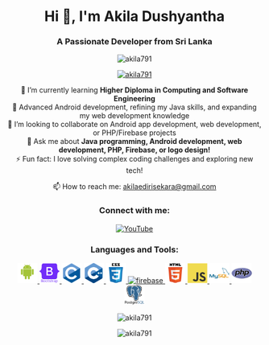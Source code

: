 <h1 align="center">Hi 👋, I'm Akila Dushyantha</h1>
<h3 align="center">A Passionate Developer from Sri Lanka</h3>

<p align="center"> <img src="https://komarev.com/ghpvc/?username=akila791&label=Profile%20views&color=0e75b6&style=flat" alt="akila791" /> </p>

<p align="center"> 
  <a href="https://github.com/ryo-ma/github-profile-trophy">
    <img src="https://github-profile-trophy.vercel.app/?username=akila791&theme=onedark&row=1&column=6" alt="akila791" />
  </a> 
</p>

<p align="center">
  🌱 I’m currently learning <strong>Higher Diploma in Computing and Software Engineering</strong> <br/>
  🌱 Advanced Android development, refining my Java skills, and expanding my web development knowledge <br/>
  👯 I’m looking to collaborate on Android app development, web development, or PHP/Firebase projects <br/>
  💬 Ask me about <strong>Java programming, Android development, web development, PHP, Firebase, or logo design!</strong> <br/>
  ⚡ Fun fact: I love solving complex coding challenges and exploring new tech!
</p>

<p align="center">
  📫 How to reach me: <a href="mailto:akilaedirisekara@gmail.com">akilaedirisekara@gmail.com</a>
</p>

<h3 align="center">Connect with me:</h3>
<p align="center">
  <a href="https://www.youtube.com/c/ad:crystal$" target="blank">
    <img align="center" src="https://raw.githubusercontent.com/rahuldkjain/github-profile-readme-generator/master/src/images/icons/Social/youtube.svg" alt="YouTube" height="30" width="40" />
  </a>
</p>

<h3 align="center">Languages and Tools:</h3>
<p align="center">
  <a href="https://developer.android.com" target="_blank"> 
    <img src="https://raw.githubusercontent.com/devicons/devicon/master/icons/android/android-original-wordmark.svg" alt="android" width="40" height="40"/> 
  </a>
  <a href="https://getbootstrap.com" target="_blank"> 
    <img src="https://raw.githubusercontent.com/devicons/devicon/master/icons/bootstrap/bootstrap-plain-wordmark.svg" alt="bootstrap" width="40" height="40"/> 
  </a>
  <a href="https://www.cprogramming.com/" target="_blank"> 
    <img src="https://raw.githubusercontent.com/devicons/devicon/master/icons/c/c-original.svg" alt="c" width="40" height="40"/> 
  </a>
  <a href="https://www.w3schools.com/cpp/" target="_blank"> 
    <img src="https://raw.githubusercontent.com/devicons/devicon/master/icons/cplusplus/cplusplus-original.svg" alt="cplusplus" width="40" height="40"/> 
  </a>
  <a href="https://www.w3schools.com/css/" target="_blank"> 
    <img src="https://raw.githubusercontent.com/devicons/devicon/master/icons/css3/css3-original-wordmark.svg" alt="css3" width="40" height="40"/> 
  </a>
  <a href="https://firebase.google.com/" target="_blank"> 
    <img src="https://www.vectorlogo.zone/logos/firebase/firebase-icon.svg" alt="firebase" width="40" height="40"/> 
  </a>
  <a href="https://www.w3.org/html/" target="_blank"> 
    <img src="https://raw.githubusercontent.com/devicons/devicon/master/icons/html5/html5-original-wordmark.svg" alt="html5" width="40" height="40"/> 
  </a>
  <a href="https://developer.mozilla.org/en-US/docs/Web/JavaScript" target="_blank"> 
    <img src="https://raw.githubusercontent.com/devicons/devicon/master/icons/javascript/javascript-original.svg" alt="javascript" width="40" height="40"/> 
  </a>
  <a href="https://www.mysql.com/" target="_blank"> 
    <img src="https://raw.githubusercontent.com/devicons/devicon/master/icons/mysql/mysql-original-wordmark.svg" alt="mysql" width="40" height="40"/> 
  </a>
  <a href="https://www.php.net" target="_blank"> 
    <img src="https://raw.githubusercontent.com/devicons/devicon/master/icons/php/php-original.svg" alt="php" width="40" height="40"/> 
  </a>
  <a href="https://www.postgresql.org" target="_blank"> 
    <img src="https://raw.githubusercontent.com/devicons/devicon/master/icons/postgresql/postgresql-original-wordmark.svg" alt="postgresql" width="40" height="40"/> 
  </a>
</p>

<p align="center">
  <img src="https://github-readme-stats.vercel.app/api?username=akila791&show_icons=true&locale=en" alt="akila791" />
</p>

<p align="center">
  <img src="https://github-readme-streak-stats.herokuapp.com/?user=akila791&" alt="akila791" />
</p>
